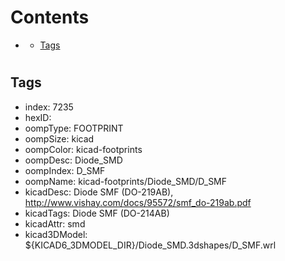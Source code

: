 



Contents
========

* [](#)
	* [Tags](#tags)

# 

## Tags

- index: 7235
- hexID: 
- oompType: FOOTPRINT
- oompSize: kicad
- oompColor: kicad-footprints
- oompDesc: Diode_SMD
- oompIndex: D_SMF
- oompName: kicad-footprints/Diode_SMD/D_SMF
- kicadDesc: Diode SMF (DO-219AB), http://www.vishay.com/docs/95572/smf_do-219ab.pdf
- kicadTags: Diode SMF (DO-214AB)
- kicadAttr: smd
- kicad3DModel: ${KICAD6_3DMODEL_DIR}/Diode_SMD.3dshapes/D_SMF.wrl
